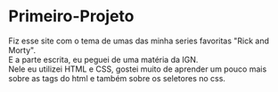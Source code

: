 # Primeiro-Projeto
   Fiz esse site com o tema de umas das minha series favoritas "Rick and Morty". <br> 
   E a parte escrita, eu peguei de uma matéria da IGN. <br>
   Nele eu utilizei HTML e CSS, gostei muito de aprender um pouco mais sobre as tags do html e também sobre os seletores no css.
